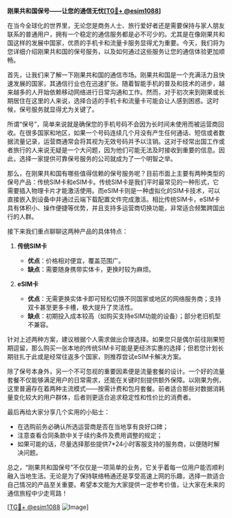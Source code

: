 **刚果共和国保号——让您的通信无忧[[TG💪+ @esim1088](https://t.me/s/esim1088)]**

在当今全球化的世界里，无论您是商务人士、旅行爱好者还是需要保持与家人朋友联系的普通用户，拥有一个稳定的通信服务都是必不可少的。尤其是在像刚果共和国这样的发展中国家，优质的手机卡和流量卡服务显得尤为重要。今天，我们将为您详细介绍刚果共和国的保号服务，以及如何通过这些服务让您的通信体验更加顺畅。

首先，让我们来了解一下刚果共和国的通信市场。刚果共和国是一个充满活力且快速发展的国家，其通信行业也在迅速扩张。随着智能手机的普及和技术的进步，越来越多的人开始依赖移动网络进行日常沟通和工作。然而，对于初次来到刚果或长期居住在这里的人来说，选择合适的手机卡和流量卡可能会让人感到困惑。这时候，保号服务就显得尤为关键了。

所谓“保号”，简单来说就是确保您的手机号码不会因为长时间未使用而被运营商回收。在很多国家和地区，如果一个号码连续几个月没有产生任何通话、短信或者数据流量记录，运营商通常会将其视为无效号码并予以注销。这对于经常出国工作或者旅行的人来说无疑是一个大问题，因为他们可能无法及时接收到重要的信息。因此，选择一家提供可靠保号服务的公司就成为了一个明智之举。

那么，在刚果共和国有哪些值得信赖的保号服务呢？目前市面上主要有两种类型的保号产品：传统SIM卡和eSIM卡。传统SIM卡是我们平时最常见的一种形式，它需要插入物理卡片才能激活使用。而eSIM卡则是一种虚拟化的SIM卡技术，可以直接嵌入到设备中并通过云端下载配置文件完成激活。相比传统SIM卡，eSIM卡具有体积小、操作便捷等优势，并且支持多运营商切换功能，非常适合频繁跨国出行的人群。

接下来我们重点聊聊这两种产品的具体特点：

1. **传统SIM卡**
   - **优点**：价格相对便宜，覆盖范围广。
   - **缺点**：需要随身携带实体卡，更换时较为麻烦。
   
2. **eSIM卡**
   - **优点**：无需更换实体卡即可轻松切换不同国家或地区的网络服务商；支持双卡甚至更多卡槽，极大提升了灵活性。
   - **缺点**：初期投入成本较高（如购买支持eSIM功能的设备）；部分老旧机型不兼容。

针对上述两种方案，建议根据个人需求做出合理选择。如果您只是偶尔前往刚果短期逗留，那么购买一张本地的传统SIM卡可能是更经济实惠的选择；但若您计划长期驻扎于此或是经常往返多个国家，则推荐尝试eSIM卡解决方案。

除了保号本身外，另一个不可忽视的重要因素便是流量套餐的设计。一个好的流量套餐不仅能够满足用户的日常需求，还能在关键时刻提供额外保障。以刚果为例，这里普遍存在着两种主流模式——按需计费和包月套餐。前者适合那些对数据消耗量变化较大的用户群体，后者则更适合追求稳定性和性价比的消费者。

最后再给大家分享几个实用的小贴士：
- 在选购前务必确认所选运营商是否在当地享有良好口碑；
- 注意查看合同条款中关于续约条件及费用调整的规定；
- 如果可能的话，尽量选择那些提供7*24小时客服支持的服务商，以便随时解决问题。

总之，“刚果共和国保号”不仅仅是一项简单的业务，它关乎着每一位用户能否顺利融入当地生活。无论是为了保持联络畅通还是享受高速上网的乐趣，选择一款适合自己情况的产品至关重要。希望本文能为大家提供一定参考价值，让大家在未来的通信旅程中少走弯路！

[[TG💪+ @esim1088](https://t.me/s/esim1088) ![Image](https://i.postimg.cc/4NQfJmqS/Snipaste-2025-05-13-00-14-12.png)]